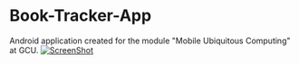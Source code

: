 # Book-Tracker-App
Android application created for the module "Mobile Ubiquitous Computing" at GCU.
[![ScreenShot](http://img.youtube.com/vi/Tgyi_oNyf6M/0.jpg)](http://youtu.be/Tgyi_oNyf6M)
